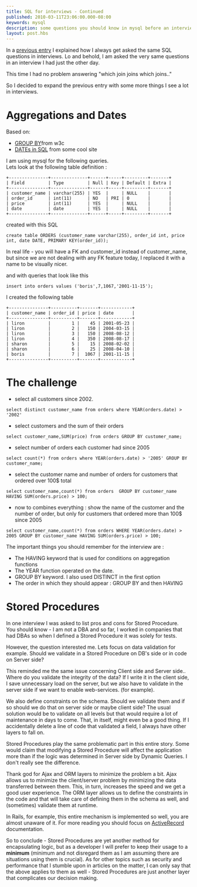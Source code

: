 ```yaml
---
title: SQL for interviews - Continued
published: 2010-03-11T23:06:00.000-08:00
keywords: mysql
description: some questions you should know in mysql before an interview
layout: post.hbs
---
```


In a [previous entry](http://mograblog.blogspot.com/2010/03/basic-things-you-should-know-about-sqls.html) I explained how I always get asked the same SQL questions in interviews. Lo and behold, I am asked the very same questions in an interview I had just the other day.

This time I had no problem answering "which join joins which joins.."  

So I decided to expand the previous entry with some more things I see a lot in interviews.

# Aggregations and Dates

Based on:  

*   [GROUP BY](http://www.w3schools.com/sql/sql_groupby.asp)from w3c
*   [DATEs in SQL](http://www.tizag.com/sqlTutorial/sqldate.php) from some cool site

I am using mysql for the following queries.  
Lets look at the following table definition :  

```
+---------------+--------------+------+-----+---------+-------+
| Field         | Type         | Null | Key | Default | Extra |  
+---------------+--------------+------+-----+---------+-------+  
| customer_name | varchar(255) | YES  |     | NULL    |       |  
| order_id      | int(11)      | NO   | PRI | 0       |       |  
| price         | int(11)      | YES  |     | NULL    |       |  
| date          | date         | YES  |     | NULL    |       |  
+---------------+--------------+------+-----+---------+-------+  
```

created with this SQL  

```
create table ORDERS (customer_name varchar(255), order_id int, price int, date DATE, PRIMARY KEY(order_id));
```

In real life - you will have a FK and customer_id instead of customer_name, but since we are not dealing with any FK feature today, I replaced it with a name to be visually nicer.  

and with queries that look like this  

```
insert into orders values ('boris',7,1067,'2001-11-15');
```

I created the following table  

```
+---------------+----------+-------+------------+
| customer_name | order_id | price | date       |  
+---------------+----------+-------+------------+  
| liron         |        1 |    45 | 2001-05-23 |  
| liron         |        2 |   150 | 2004-03-15 |  
| liron         |        3 |   150 | 2008-08-12 |  
| liron         |        4 |   350 | 2008-08-17 |  
| sharon        |        5 |    15 | 2008-02-02 |  
| sharon        |        6 |    25 | 2008-04-10 |  
| boris         |        7 |  1067 | 2001-11-15 |  
+---------------+----------+-------+------------+  
```

# The challenge

*   select all customers since 2002.  

```
select distinct customer_name from orders where YEAR(orders.date) > '2002'
```

*   select customers and the sum of their orders  

```
select customer_name,SUM(price) from orders GROUP BY customer_name;
```

*   select number of orders each customer had since 2005  

```
select count(*) from orders where YEAR(orders.date) > '2005' GROUP BY customer_name;
```

*   select the customer name and number of orders for customers that ordered over 100$ total  

```
select customer_name,count(*) from orders  GROUP BY customer_name HAVING SUM(orders.price) > 100;
```

*   now to combines everything : show the name of the customer and the number of order, but only for customers that ordered more than 100$ since 2005  

```
select customer_name,count(*) from orders WHERE YEAR(orders.date) > 2005 GROUP BY customer_name HAVING SUM(orders.price) > 100;
```

The important things you should remember for the interview are :  

*   The HAVING keyword that is used for conditions on aggregation functions
*   The YEAR function operated on the date.
*   GROUP BY keyword. I also used DISTINCT in the first option
*   The order in which they should appear : GROUP BY and then HAVING

# Stored Procedures

In one interview I was asked to list pros and cons for Stored Procedure.  
You should know - I am not a DBA and so far, I worked in companies that had DBAs so when I defined a Stored Procedure it was solely for tests.  

However, the question interested me. Lets focus on data validation for example. Should we validate in a Stored Procedure on DB's side or in code on Server side?  

This reminded me the same issue concerning Client side and Server side.. Where do you validate the integrity of the data? If I write it in the client side, I save unnecessary load on the server, but we also have to validate in the server side if we want to enable web-services. (for example).  

We also define constraints on the schema. Should we validate them and if so should we do that on server side or maybe client side? The usual solution would be to validate on all levels but that would require a lot of maintenance in days to come. That, in itself, might even be a good thing. If I accidentally delete a line of code that validated a field, I always have other layers to fall on.  

Stored Procedures play the same problematic part in this entire story. Some would claim that modifying a Stored Procedure will affect the application more than if the logic was determined in Server side by Dynamic Queries. I don't really see the difference.  

Thank god for Ajax and ORM layers to minimize the problem a bit. Ajax allows us to minimize the client/server problem by minimizing the data transferred between them. This, in turn, increases the speed and we get a good user experience. The ORM layer allows us to define the constraints in the code and that will take care of defining them in the schema as well, and (sometimes) validate them at runtime.  

In Rails, for example, this entire mechanism is implemented so well, you are almost unaware of it. For more reading you should focus on [ActiveRecord](http://api.rubyonrails.org/classes/ActiveRecord/Base.html) documentation.  

So to conclude - Stored Procedures are yet another method for encapsulating logic, but as a developer I will prefer to keep their usage to a **minimum** (minimum and not disregard them as I am assuming there are situations using them is crucial). As for other topics such as security and performance that I stumble upon in articles on the matter, I can only say that the above applies to them as well - Stored Procedures are just another layer that complicates our decision making.